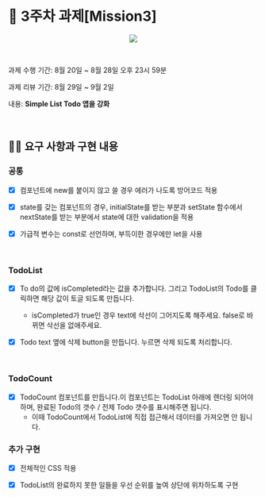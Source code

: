 # 📌 3주차 과제[Mission3]

<p align="center">
	<img src="https://user-images.githubusercontent.com/57757719/131164005-90748391-781d-4d99-92aa-81c19f0b5c34.gif"/>
</p>

<br>


과제 수행 기간: 8월 20일 ~ 8월 28일 오후 23시 59분

과제 리뷰 기간: 8월 29일 ~ 9월 2일

내용: **Simple List Todo 앱을 강화**

<br>

## 👩‍💻 요구 사항과 구현 내용
### 공통
- [x] 컴포넌트에 new를 붙이지 않고 쓸 경우 에러가 나도록 방어코드 적용

- [x] state를 갖는 컴포넌트의 경우, initialState를 받는 부분과 setState 함수에서 nextState를 받는 부분에서 state에 대한 validation을 적용
- [x] 가급적 변수는 const로 선언하며, 부득이한 경우에만 let을 사용

<br>

### TodoList
- [x] To do의 값에 isCompleted라는 값을 추가합니다. 그리고 TodoList의 Todo를 클릭하면 해당 값이 토글 되도록 만듭니다.
  - isCompleted가 true인 경우 text에 삭선이 그어지도록 해주세요. false로 바뀌면 삭선을 없애주세요.

- [x] Todo text 옆에 삭제 button을 만듭니다. 누르면 삭제 되도록 처리합니다.

<br>

### TodoCount
- [x] TodoCount 컴포넌트를 만듭니다.이 컴포넌트는 TodoList 아래에 렌더링 되어야 하며, 완료된 Todo의 갯수 / 전제 Todo 갯수를 표시해주면 됩니다.
  - 이때 TodoCount에서 TodoList에 직접 접근해서 데이터를 가져오면 안 됩니다.

### 추가 구현
- [x] 전체적인 CSS 적용

- [x] TodoList의 완료하지 못한 일들을 우선 순위를 높여 상단에 위차하도록 구현

